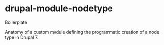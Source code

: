 drupal-module-nodetype
======================
Boilerplate

Anatomy of a custom module defining the programmatic creation of a node type in Drupal 7.
